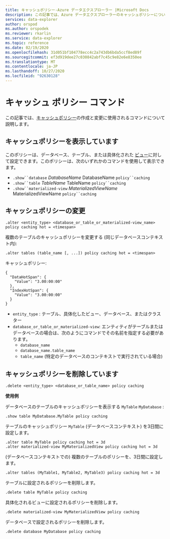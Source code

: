 ```yaml
---
title: キャッシュポリシー-Azure データエクスプローラー |Microsoft Docs
description: この記事では、Azure データエクスプローラーのキャッシュポリシーについて説明します。
services: data-explorer
author: orspod
ms.author: orspodek
ms.reviewer: rkarlin
ms.service: data-explorer
ms.topic: reference
ms.date: 02/19/2020
ms.openlocfilehash: 31d051bf104778ecc4c2a743db6bda5ccf8ed89f
ms.sourcegitcommit: ef3d919dee27c030842abf7c45c9e82e6e8350ee
ms.translationtype: MT
ms.contentlocale: ja-JP
ms.lasthandoff: 10/27/2020
ms.locfileid: "92630128"
---
```

# <a name="cache-policy-command"></a>キャッシュ ポリシー コマンド

この記事では、[キャッシュポリシー](cachepolicy.md)の作成と変更に使用されるコマンドについて説明します。 

## <a name="displaying-the-cache-policy"></a>キャッシュポリシーを表示しています

このポリシーは、データベース、テーブル、または具体化された [ビュー](materialized-views/materialized-view-overview.md)に対して設定できます。このポリシーは、次のいずれかのコマンドを使用して表示できます。

* `.show``database` *DatabaseName* DatabaseName `policy``caching`
* `.show``table` *TableName* TableName `policy``caching`
* `.show``materialized-view` *MaterializedViewName* MaterializedViewName `policy``caching`

## <a name="altering-the-cache-policy"></a>キャッシュポリシーの変更

```kusto
.alter <entity_type> <database_or_table_or_materialized-view_name> policy caching hot = <timespan>
```

複数のテーブルのキャッシュポリシーを変更する (同じデータベースコンテキスト内):

```kusto
.alter tables (table_name [, ...]) policy caching hot = <timespan>
```

キャッシュポリシー:

```kusto
{
  "DataHotSpan": {
    "Value": "3.00:00:00"
  },
  "IndexHotSpan": {
    "Value": "3.00:00:00"
  }
}
```

* `entity_type` : テーブル、具体化したビュー、データベース、またはクラスター
* `database_or_table_or_materialized-view`: エンティティがテーブルまたはデータベースの場合は、次のようにコマンドでその名前を指定する必要があります。 
  - `database_name` 
  - `database_name.table_name` 
  - `table_name` (特定のデータベースのコンテキストで実行されている場合)

## <a name="deleting-the-cache-policy"></a>キャッシュポリシーを削除しています

```kusto
.delete <entity_type> <database_or_table_name> policy caching
```

**使用例**

データベースのテーブルのキャッシュポリシーを表示する `MyTable` `MyDatabase` :

```kusto
.show table MyDatabase.MyTable policy caching 
```

テーブルのキャッシュポリシー `MyTable` (データベースコンテキスト) を3日間に設定します。

```kusto
.alter table MyTable policy caching hot = 3d
.alter materialized-view MyMaterializedView policy caching hot = 3d
```

(データベースコンテキストでの) 複数のテーブルのポリシーを、3日間に設定します。

```kusto
.alter tables (MyTable1, MyTable2, MyTable3) policy caching hot = 3d
```

テーブルに設定されるポリシーを削除します。

```kusto
.delete table MyTable policy caching
```

具体化されるビューに設定されるポリシーを削除します。

```kusto
.delete materialized-view MyMaterializedView policy caching
```

データベースで設定されるポリシーを削除します。

```kusto
.delete database MyDatabase policy caching
```
